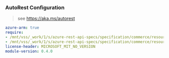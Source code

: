 ### AutoRest Configuration

> see https://aka.ms/autorest

``` yaml
azure-arm: true
require:
- /mnt/vss/_work/1/s/azure-rest-api-specs/specification/commerce/resource-manager/readme.md
- /mnt/vss/_work/1/s/azure-rest-api-specs/specification/commerce/resource-manager/readme.go.md
license-header: MICROSOFT_MIT_NO_VERSION
module-version: 0.4.0

```